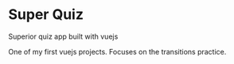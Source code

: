 # Super Quiz
Superior quiz app built with vuejs

One of my first vuejs projects.
Focuses on the transitions practice.

